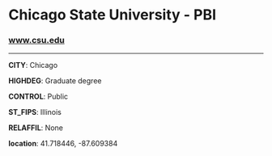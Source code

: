 # Chicago State University - PBI
### www.csu.edu
---
**CITY**: Chicago

**HIGHDEG**: Graduate degree

**CONTROL**: Public

**ST_FIPS**: Illinois

**RELAFFIL**: None

**location**: 41.718446, -87.609384